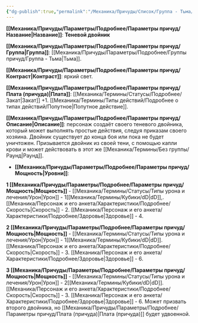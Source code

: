 ```yaml
---
{"dg-publish":true,"permalink":"/Механика/Причуды/Список/Группа - Тьма/Теневой двойник/","noteIcon":"","created":"2025-10-20T19:39:21.843+03:00","updated":"2025-10-20T13:31:33.357+03:00"}
---
```



**[[Механика/Причуды/Параметры/Подробнее/Параметры причуд/Название\|Название]]**: **Теневой двойник**

**[[Механика/Причуды/Параметры/Подробнее/Параметры причуд/Группа\|Группа]]**: [[Механика/Причуды/Параметры/Подробнее/Группы причуд/Группа - Тьма\|Тьма]].

**[[Механика/Причуды/Параметры/Подробнее/Параметры причуд/Контраст\|Контраст]]**: яркий свет.

**[[Механика/Причуды/Параметры/Подробнее/Параметры причуд/Плата (причуда)\|Плата]]**: [[Механика/Термины/Статусы/Подробнее/Закат\|Закат]] +1. [[Механика/Термины/Типы действий/Подробнее о типах действий/Попутное\|Попутное действие]]. 

**[[Механика/Причуды/Параметры/Подробнее/Параметры причуд/Описание\|Описание]]**: персонаж создаёт своего теневого двойника, который может выполнять простые действия, следуя приказам своего хозяина. Двойник существует до конца боя или пока не будет уничтожен. Призывается двойник из своей тени, с помощью капли крови и может действовать в этот же [[Механика/Термины/Без группы/Раунд\|Раунд]].


- **[[Механика/Причуды/Параметры/Подробнее/Параметры причуд/Мощность\|Уровни]]**:

**1 [[Механика/Причуды/Параметры/Подробнее/Параметры причуд/Мощность\|Мощность]]** - [[Механика/Термины/Статусы/Типы урона и лечения/Урон\|Урон]] - 1[[Механика/Термины/Кубики/dD\|dD]],.[[Механика/Персонаж и его анкета/Характеристики/Подробнее/Скорость\|Скорость]] - 2. [[Механика/Персонаж и его анкета/Характеристики/Подробнее/Здоровье\|Здоровье]] - 4. 

**2 [[Механика/Причуды/Параметры/Подробнее/Параметры причуд/Мощность\|Мощность]]** - [[Механика/Термины/Статусы/Типы урона и лечения/Урон\|Урон]] - 1[[Механика/Термины/Кубики/dD\|dD]]. [[Механика/Персонаж и его анкета/Характеристики/Подробнее/Скорость\|Скорость]] - 3. [[Механика/Персонаж и его анкета/Характеристики/Подробнее/Здоровье\|Здоровье]] - 6. 

**3 [[Механика/Причуды/Параметры/Подробнее/Параметры причуд/Мощность\|Мощность]]** - [[Механика/Термины/Статусы/Типы урона и лечения/Урон\|Урон]] - 2[[Механика/Термины/Кубики/dD\|dD]]. [[Механика/Персонаж и его анкета/Характеристики/Подробнее/Скорость\|Скорость]] - 3. [[Механика/Персонаж и его анкета/Характеристики/Подробнее/Здоровье\|Здоровье]] - 6. Может призвать второго двойника, но [[Механика/Причуды/Параметры/Подробнее/Параметры причуд/Плата (причуда)\|Плата (причуда)]] будет удвоенной.